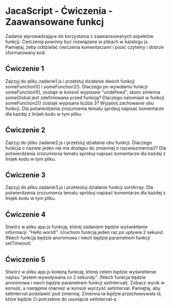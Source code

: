 # JacaScript - Ćwiczenia - Zaawansowane funkcj

Zadania wprowadzające do korzystania z zaawansowanych aspektów funkcji. 
Ćwiczenia powinny być rozwiązane w plikach w katalogu js. 
Pamiętaj, żeby oddzielać ćwiczenia komentarzami i pisać czytelny i dobrze sformatowany kod. 


## Ćwiczenie 1

Zajrzyj do pliku zadanie1.js i przetstuj działanie dwóch funkcji someFunction1() i someFunction2(). 
Dlaczego po wywołaniu funkcji someFunction1(), zostaje w konsoli wypisane "undefined", skoro zmienna someGlobal jest zdefiniowana przed funkcją?
Dlaczego natomiast w funkcji someFunction2() zostaje wypisana liczba 3? Wyjaśnij zachowanie obu funkcji.
Dla potwierdzenia zrozumienia tematu spróbuj napisać komentarze dla każdej z linijek kodu w tym pliku.


## Ćwiczenie 2

Zajrzyj do pliku zadanie2.js i przetstuj działanie obu funkcji. 
Dlaczego funkcja o nazwie jeden nie ma dostępu do zmiennej o nazwiezmienna2? 
Dla potwierdzenia zrozumienia tematu spróbuj napisać komentarze dla każdej z linijek kodu w tym pliku.

## Ćwiczenie 3

Zajrzyj do pliku zadanie3.js i przetestuj działanie funkcji sortArray. 
Dla potwierdzenia zrozumienia tematu spróbuj napisać komentarze dla każdej z linijek kodu w tym pliku.

## Ćwiczenie 4

Stwórz w pliku app.js funkcję, której zadaniem będzie wyświetlenie informacji: "Hello world!". 
Uruchom funkcję jeden raz po upływie 2 sekund. (Niech funkcja będzie anonimowa i niech będzie parametrem funkcji setTimeout)


## Ćwiczenie 5

Stwórz w pliku app.js kolejną funkcję, której celem będzie wyświetlenie napisu "jestem wywoływana co 2 sekundy".
(Niech funkcja będzie anonimowa i niech będzie parametrem funkcji setInterval). 
Zobacz wynik w konsoli, a następnie również w konsoli wyczyść setInterval. 
Pamiętaj, aby setInterval podstawić pod zmienną. Zmienna ta będzie przechowywała id, które będzie Ci potrzebne do usunięcia setInterval-a.


